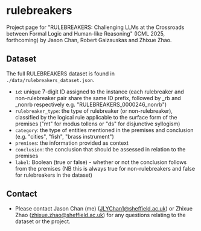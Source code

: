 # rulebreakers

Project page for "RULEBREAKERS: Challenging LLMs at the Crossroads between Formal Logic and Human-like Reasoning" (ICML 2025, forthcoming) by Jason Chan, Robert Gaizauskas and Zhixue Zhao.

## Dataset

The full RULEBREAKERS dataset is found in ```./data/rulebreakers_dataset.json```.

- ```id```: unique 7-digit ID assigned to the instance (each rulebreaker and non-rulebreaker pair share the same ID prefix, followed by _rb and _nonrb respectively e.g. "RULEBREAKERS_0000246_nonrb")
- ```rulebreaker_type```: the type of rulebreaker (or non-rulebreaker), classified by the logical rule applicable to the surface form of the premises ("mt" for modus tollens or "ds" for disjunctive syllogism)
- ```category```: the type of entities mentioned in the premises and conclusion (e.g. "cities", "fish", "brass instrument")
- ```premises```: the information provided as context 
- ```conclusion```: the conclusion that should be assessed in relation to the premises
- ```label```: Boolean (true or false) - whether or not the conclusion follows from the premises (NB this is always true for non-rulebreakers and false for rulebreakers in the dataset)


## Contact

- Please contact Jason Chan (me) (JLYChan1@sheffield.ac.uk) or Zhixue Zhao (zhixue.zhao@sheffield.ac.uk) for any questions relating to the dataset or the project.

